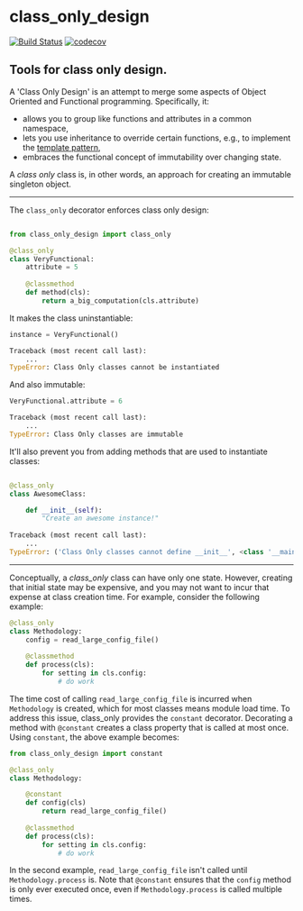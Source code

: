# class_only_design
[![Build Status](https://travis-ci.com/ForeverWintr/class_only.svg?branch=master)](https://travis-ci.com/ForeverWintr/class_only) [![codecov](https://codecov.io/gh/ForeverWintr/class_only/branch/master/graph/badge.svg)](https://codecov.io/gh/ForeverWintr/class_only)

## Tools for class only design. 

A 'Class Only Design' is an attempt to merge some aspects of Object Oriented and Functional programming. Specifically, it:

* allows you to group like functions and attributes in a common namespace,  
* lets you use inheritance to override certain functions, e.g., to implement the [template pattern](https://en.wikipedia.org/wiki/Template_method_pattern),
* embraces the functional concept of immutability over changing state.

A *class only* class is, in other words, an approach for creating an immutable singleton object.
________

The `class_only` decorator enforces class only design:

```python

from class_only_design import class_only

@class_only
class VeryFunctional:
    attribute = 5
    
    @classmethod
    def method(cls):
        return a_big_computation(cls.attribute)
```
    
It makes the class uninstantiable:

```python
instance = VeryFunctional()

Traceback (most recent call last):
    ...
TypeError: Class Only classes cannot be instantiated
```

And also immutable:

```python
VeryFunctional.attribute = 6

Traceback (most recent call last):
    ...
TypeError: Class Only classes are immutable
```

It'll also prevent you from adding methods that are used to instantiate classes:

```python

@class_only
class AwesomeClass:

    def __init__(self):
        "Create an awesome instance!"
        
Traceback (most recent call last):
    ...
TypeError: ('Class Only classes cannot define __init__', <class '__main__.AwesomeClass'>)
```
_________

Conceptually, a *class_only* class can have only one state. However, creating that initial state may be expensive, and you may not want to incur that expense at class creation time. For example, consider the following example:

```python
@class_only
class Methodology:
    config = read_large_config_file()
    
    @classmethod
    def process(cls):
        for setting in cls.config:
            # do work
```

The time cost of calling `read_large_config_file` is incurred when `Methodology` is created, which for most classes means module load time. To address this issue, class_only provides the `constant` decorator. Decorating a method with `@constant` creates a class property that is called at most once. Using `constant`, the above example becomes:

```python
from class_only_design import constant

@class_only
class Methodology:

    @constant
    def config(cls)
        return read_large_config_file()
    
    @classmethod
    def process(cls):
        for setting in cls.config:
            # do work
```

In the second example, `read_large_config_file` isn't called until `Methodology.process` is. Note that `@constant` ensures that the `config` method is only ever executed once, even if `Methodology.process` is called multiple times. 
